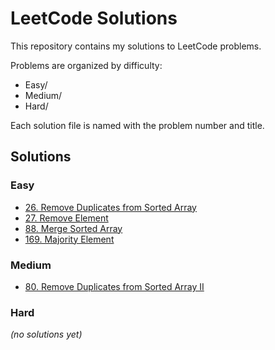 # LeetCode Solutions

This repository contains my solutions to LeetCode problems.

Problems are organized by difficulty:
- Easy/
- Medium/
- Hard/

Each solution file is named with the problem number and title.

## Solutions

### Easy
- [26. Remove Duplicates from Sorted Array](Easy/26-RemoveDuplicatesFromSortedArray.cpp)
- [27. Remove Element](Easy/27-RemoveElement.cpp)
- [88. Merge Sorted Array](Easy/88-MergeSortedArray.cpp)
- [169. Majority Element](Easy/169-MajorityElement.cpp)

### Medium
- [80. Remove Duplicates from Sorted Array II](Medium/80-RemoveDuplicatesFromSortedArrayII.cpp)

### Hard
*(no solutions yet)*